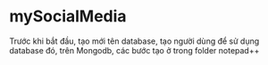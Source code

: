 # mySocialMedia

Trước khi bắt đầu, tạo mới tên database, tạo người dùng để sử dụng database đó, trên Mongodb, các bước tạo ở trong folder notepad++
   